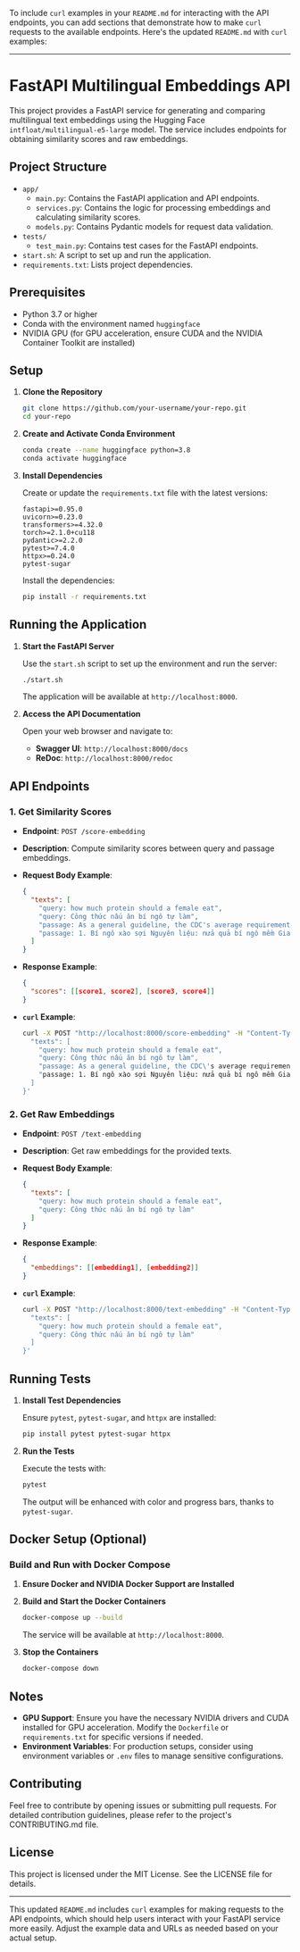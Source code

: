To include `curl` examples in your `README.md` for interacting with the API endpoints, you can add sections that demonstrate how to make `curl` requests to the available endpoints. Here's the updated `README.md` with `curl` examples:

---

# FastAPI Multilingual Embeddings API

This project provides a FastAPI service for generating and comparing multilingual text embeddings using the Hugging Face `intfloat/multilingual-e5-large` model. The service includes endpoints for obtaining similarity scores and raw embeddings.

## Project Structure

- `app/`
  - `main.py`: Contains the FastAPI application and API endpoints.
  - `services.py`: Contains the logic for processing embeddings and calculating similarity scores.
  - `models.py`: Contains Pydantic models for request data validation.
- `tests/`
  - `test_main.py`: Contains test cases for the FastAPI endpoints.
- `start.sh`: A script to set up and run the application.
- `requirements.txt`: Lists project dependencies.

## Prerequisites

- Python 3.7 or higher
- Conda with the environment named `huggingface`
- NVIDIA GPU (for GPU acceleration, ensure CUDA and the NVIDIA Container Toolkit are installed)

## Setup

1. **Clone the Repository**

   ```bash
   git clone https://github.com/your-username/your-repo.git
   cd your-repo
   ```

2. **Create and Activate Conda Environment**

   ```bash
   conda create --name huggingface python=3.8
   conda activate huggingface
   ```

3. **Install Dependencies**

   Create or update the `requirements.txt` file with the latest versions:

   ```plaintext
   fastapi>=0.95.0
   uvicorn>=0.23.0
   transformers>=4.32.0
   torch>=2.1.0+cu118
   pydantic>=2.2.0
   pytest>=7.4.0
   httpx>=0.24.0
   pytest-sugar
   ```

   Install the dependencies:

   ```bash
   pip install -r requirements.txt
   ```

## Running the Application

1. **Start the FastAPI Server**

   Use the `start.sh` script to set up the environment and run the server:

   ```bash
   ./start.sh
   ```

   The application will be available at `http://localhost:8000`.

2. **Access the API Documentation**

   Open your web browser and navigate to:

   - **Swagger UI**: `http://localhost:8000/docs`
   - **ReDoc**: `http://localhost:8000/redoc`

## API Endpoints

### 1. Get Similarity Scores

- **Endpoint**: `POST /score-embedding`
- **Description**: Compute similarity scores between query and passage embeddings.

- **Request Body Example**:

  ```json
  {
    "texts": [
      "query: how much protein should a female eat",
      "query: Công thức nấu ăn bí ngô tự làm",
      "passage: As a general guideline, the CDC's average requirement of protein for women ages 19 to 70 is 46 grams per day.",
      "passage: 1. Bí ngô xào sợi Nguyên liệu: nửa quả bí ngô mềm Gia vị: hành, muối, đường, cốt gà Cách làm: 1. Dùng dao gọt bỏ một lớp vỏ mỏng trên bề mặt bí ngô, dùng dao cạo sạch phần thịt thìa 2. Bào thành từng sợi mỏng (Nếu không có thớt thì dùng dao cắt từ từ thành từng sợi mỏng) 3. Đun nóng nồi, cho dầu vào, cho hành lá cắt nhỏ vào xào cho đến khi có mùi thơm 4. Thêm Bí ngô cắt nhỏ và xào nhanh trong khoảng một phút, thêm muối, một ít đường và nước cốt gà cho vừa ăn rồi dùng 2. Bí ngô xào hẹ Nguyên liệu: 1 quả bí ngô Gia vị: hẹ, tỏi băm, dầu ô liu, muối Cách làm: 1. Gọt vỏ bí ngô và cắt thành từng lát 2. Sau khi chảo dầu nóng 80%, cho tỏi băm vào xào cho đến khi có mùi thơm 3. Sau khi xào xong, cho các lát bí đỏ vào xào chín 4. Trong khi xào, bạn. Thỉnh thoảng có thể thêm nước vào nồi nhưng không quá nhiều 5. Thêm muối và xào đều 6. Bí đỏ gần mềm sau đó có thể tắt lửa 7. Rắc vào. hẹ và phục vụ."
    ]
  }
  ```

- **Response Example**:

  ```json
  {
    "scores": [[score1, score2], [score3, score4]]
  }
  ```

- **`curl` Example**:

  ```bash
  curl -X POST "http://localhost:8000/score-embedding" -H "Content-Type: application/json" -d '{
    "texts": [
      "query: how much protein should a female eat",
      "query: Công thức nấu ăn bí ngô tự làm",
      "passage: As a general guideline, the CDC\'s average requirement of protein for women ages 19 to 70 is 46 grams per day.",
      "passage: 1. Bí ngô xào sợi Nguyên liệu: nửa quả bí ngô mềm Gia vị: hành, muối, đường, cốt gà Cách làm: 1. Dùng dao gọt bỏ một lớp vỏ mỏng trên bề mặt bí ngô, dùng dao cạo sạch phần thịt thìa 2. Bào thành từng sợi mỏng (Nếu không có thớt thì dùng dao cắt từ từ thành từng sợi mỏng) 3. Đun nóng nồi, cho dầu vào, cho hành lá cắt nhỏ vào xào cho đến khi có mùi thơm 4. Thêm Bí ngô cắt nhỏ và xào nhanh trong khoảng một phút, thêm muối, một ít đường và nước cốt gà cho vừa ăn rồi dùng 2. Bí ngô xào hẹ Nguyên liệu: 1 quả bí ngô Gia vị: hẹ, tỏi băm, dầu ô liu, muối Cách làm: 1. Gọt vỏ bí ngô và cắt thành từng lát 2. Sau khi chảo dầu nóng 80%, cho tỏi băm vào xào cho đến khi có mùi thơm 3. Sau khi xào xong, cho các lát bí đỏ vào xào chín 4. Trong khi xào, bạn. Thỉnh thoảng có thể thêm nước vào nồi nhưng không quá nhiều 5. Thêm muối và xào đều 6. Bí đỏ gần mềm sau đó có thể tắt lửa 7. Rắc vào. hẹ và phục vụ."
    ]
  }'
  ```

### 2. Get Raw Embeddings

- **Endpoint**: `POST /text-embedding`
- **Description**: Get raw embeddings for the provided texts.

- **Request Body Example**:

  ```json
  {
    "texts": [
      "query: how much protein should a female eat",
      "query: Công thức nấu ăn bí ngô tự làm"
    ]
  }
  ```

- **Response Example**:

  ```json
  {
    "embeddings": [[embedding1], [embedding2]]
  }
  ```

- **`curl` Example**:

  ```bash
  curl -X POST "http://localhost:8000/text-embedding" -H "Content-Type: application/json" -d '{
    "texts": [
      "query: how much protein should a female eat",
      "query: Công thức nấu ăn bí ngô tự làm"
    ]
  }'
  ```

## Running Tests

1. **Install Test Dependencies**

   Ensure `pytest`, `pytest-sugar`, and `httpx` are installed:

   ```bash
   pip install pytest pytest-sugar httpx
   ```

2. **Run the Tests**

   Execute the tests with:

   ```bash
   pytest
   ```

   The output will be enhanced with color and progress bars, thanks to `pytest-sugar`.

## Docker Setup (Optional)

### Build and Run with Docker Compose

1. **Ensure Docker and NVIDIA Docker Support are Installed**

2. **Build and Start the Docker Containers**

   ```bash
   docker-compose up --build
   ```

   The service will be available at `http://localhost:8000`.

3. **Stop the Containers**

   ```bash
   docker-compose down
   ```

## Notes

- **GPU Support**: Ensure you have the necessary NVIDIA drivers and CUDA installed for GPU acceleration. Modify the `Dockerfile` or `requirements.txt` for specific versions if needed.
- **Environment Variables**: For production setups, consider using environment variables or `.env` files to manage sensitive configurations.

## Contributing

Feel free to contribute by opening issues or submitting pull requests. For detailed contribution guidelines, please refer to the project's CONTRIBUTING.md file.

## License

This project is licensed under the MIT License. See the LICENSE file for details.

---

This updated `README.md` includes `curl` examples for making requests to the API endpoints, which should help users interact with your FastAPI service more easily. Adjust the example data and URLs as needed based on your actual setup.
